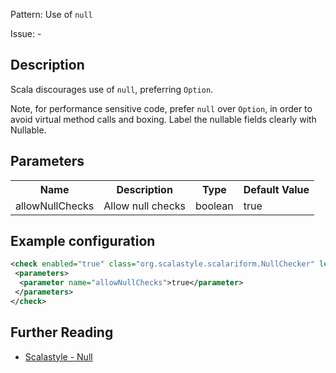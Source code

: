 Pattern: Use of `null`

Issue: -

## Description

Scala discourages use of `null`, preferring `Option`.

Note, for performance sensitive code, prefer `null` over `Option`, in order to avoid virtual method calls and boxing. Label the nullable fields clearly with Nullable.

## Parameters
<table><tr><th>Name</th><th>Description</th><th>Type</th><th>Default Value</th></tr><tr><td>allowNullChecks</td>
        <td>Allow null checks</td>
        <td>boolean</td>
        <td>true</td>
      </tr></table>

## Example configuration

```xml
<check enabled="true" class="org.scalastyle.scalariform.NullChecker" level="warning">
 <parameters>
  <parameter name="allowNullChecks">true</parameter>
 </parameters>
</check>
```
<a name="org_scalastyle_scalariform_NumberOfMethodsInTypeChecker" />

## Further Reading

* [Scalastyle - Null](http://www.scalastyle.org/rules-1.0.0.html#org_scalastyle_scalariform_NullChecker)